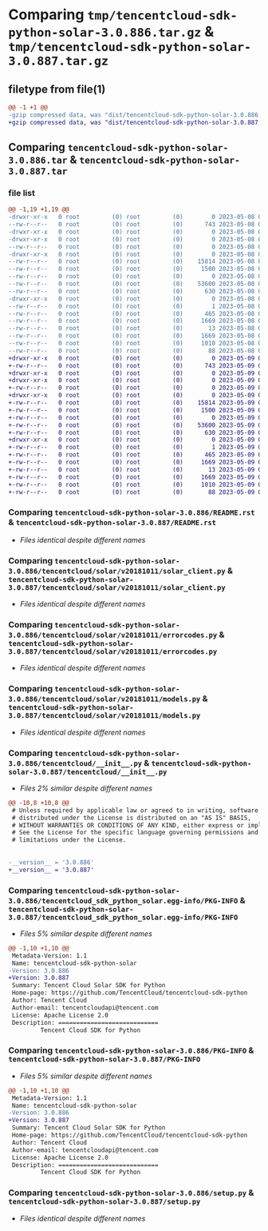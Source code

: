 # Comparing `tmp/tencentcloud-sdk-python-solar-3.0.886.tar.gz` & `tmp/tencentcloud-sdk-python-solar-3.0.887.tar.gz`

## filetype from file(1)

```diff
@@ -1 +1 @@
-gzip compressed data, was "dist/tencentcloud-sdk-python-solar-3.0.886.tar", last modified: Mon May  8 03:55:46 2023, max compression
+gzip compressed data, was "dist/tencentcloud-sdk-python-solar-3.0.887.tar", last modified: Tue May  9 03:14:25 2023, max compression
```

## Comparing `tencentcloud-sdk-python-solar-3.0.886.tar` & `tencentcloud-sdk-python-solar-3.0.887.tar`

### file list

```diff
@@ -1,19 +1,19 @@
-drwxr-xr-x   0 root         (0) root         (0)        0 2023-05-08 03:55:46.000000 tencentcloud-sdk-python-solar-3.0.886/
--rw-r--r--   0 root         (0) root         (0)      743 2023-05-08 03:55:46.000000 tencentcloud-sdk-python-solar-3.0.886/README.rst
-drwxr-xr-x   0 root         (0) root         (0)        0 2023-05-08 03:55:46.000000 tencentcloud-sdk-python-solar-3.0.886/tencentcloud/
-drwxr-xr-x   0 root         (0) root         (0)        0 2023-05-08 03:55:46.000000 tencentcloud-sdk-python-solar-3.0.886/tencentcloud/solar/
--rw-r--r--   0 root         (0) root         (0)        0 2023-05-08 03:55:46.000000 tencentcloud-sdk-python-solar-3.0.886/tencentcloud/solar/__init__.py
-drwxr-xr-x   0 root         (0) root         (0)        0 2023-05-08 03:55:46.000000 tencentcloud-sdk-python-solar-3.0.886/tencentcloud/solar/v20181011/
--rw-r--r--   0 root         (0) root         (0)    15814 2023-05-08 03:55:46.000000 tencentcloud-sdk-python-solar-3.0.886/tencentcloud/solar/v20181011/solar_client.py
--rw-r--r--   0 root         (0) root         (0)     1500 2023-05-08 03:55:46.000000 tencentcloud-sdk-python-solar-3.0.886/tencentcloud/solar/v20181011/errorcodes.py
--rw-r--r--   0 root         (0) root         (0)        0 2023-05-08 03:55:46.000000 tencentcloud-sdk-python-solar-3.0.886/tencentcloud/solar/v20181011/__init__.py
--rw-r--r--   0 root         (0) root         (0)    53600 2023-05-08 03:55:46.000000 tencentcloud-sdk-python-solar-3.0.886/tencentcloud/solar/v20181011/models.py
--rw-r--r--   0 root         (0) root         (0)      630 2023-05-08 03:55:46.000000 tencentcloud-sdk-python-solar-3.0.886/tencentcloud/__init__.py
-drwxr-xr-x   0 root         (0) root         (0)        0 2023-05-08 03:55:46.000000 tencentcloud-sdk-python-solar-3.0.886/tencentcloud_sdk_python_solar.egg-info/
--rw-r--r--   0 root         (0) root         (0)        1 2023-05-08 03:55:46.000000 tencentcloud-sdk-python-solar-3.0.886/tencentcloud_sdk_python_solar.egg-info/dependency_links.txt
--rw-r--r--   0 root         (0) root         (0)      465 2023-05-08 03:55:46.000000 tencentcloud-sdk-python-solar-3.0.886/tencentcloud_sdk_python_solar.egg-info/SOURCES.txt
--rw-r--r--   0 root         (0) root         (0)     1669 2023-05-08 03:55:46.000000 tencentcloud-sdk-python-solar-3.0.886/tencentcloud_sdk_python_solar.egg-info/PKG-INFO
--rw-r--r--   0 root         (0) root         (0)       13 2023-05-08 03:55:46.000000 tencentcloud-sdk-python-solar-3.0.886/tencentcloud_sdk_python_solar.egg-info/top_level.txt
--rw-r--r--   0 root         (0) root         (0)     1669 2023-05-08 03:55:46.000000 tencentcloud-sdk-python-solar-3.0.886/PKG-INFO
--rw-r--r--   0 root         (0) root         (0)     1010 2023-05-08 03:55:46.000000 tencentcloud-sdk-python-solar-3.0.886/setup.py
--rw-r--r--   0 root         (0) root         (0)       88 2023-05-08 03:55:46.000000 tencentcloud-sdk-python-solar-3.0.886/setup.cfg
+drwxr-xr-x   0 root         (0) root         (0)        0 2023-05-09 03:14:25.000000 tencentcloud-sdk-python-solar-3.0.887/
+-rw-r--r--   0 root         (0) root         (0)      743 2023-05-09 03:14:25.000000 tencentcloud-sdk-python-solar-3.0.887/README.rst
+drwxr-xr-x   0 root         (0) root         (0)        0 2023-05-09 03:14:25.000000 tencentcloud-sdk-python-solar-3.0.887/tencentcloud/
+drwxr-xr-x   0 root         (0) root         (0)        0 2023-05-09 03:14:25.000000 tencentcloud-sdk-python-solar-3.0.887/tencentcloud/solar/
+-rw-r--r--   0 root         (0) root         (0)        0 2023-05-09 03:14:25.000000 tencentcloud-sdk-python-solar-3.0.887/tencentcloud/solar/__init__.py
+drwxr-xr-x   0 root         (0) root         (0)        0 2023-05-09 03:14:25.000000 tencentcloud-sdk-python-solar-3.0.887/tencentcloud/solar/v20181011/
+-rw-r--r--   0 root         (0) root         (0)    15814 2023-05-09 03:14:25.000000 tencentcloud-sdk-python-solar-3.0.887/tencentcloud/solar/v20181011/solar_client.py
+-rw-r--r--   0 root         (0) root         (0)     1500 2023-05-09 03:14:25.000000 tencentcloud-sdk-python-solar-3.0.887/tencentcloud/solar/v20181011/errorcodes.py
+-rw-r--r--   0 root         (0) root         (0)        0 2023-05-09 03:14:25.000000 tencentcloud-sdk-python-solar-3.0.887/tencentcloud/solar/v20181011/__init__.py
+-rw-r--r--   0 root         (0) root         (0)    53600 2023-05-09 03:14:25.000000 tencentcloud-sdk-python-solar-3.0.887/tencentcloud/solar/v20181011/models.py
+-rw-r--r--   0 root         (0) root         (0)      630 2023-05-09 03:14:25.000000 tencentcloud-sdk-python-solar-3.0.887/tencentcloud/__init__.py
+drwxr-xr-x   0 root         (0) root         (0)        0 2023-05-09 03:14:25.000000 tencentcloud-sdk-python-solar-3.0.887/tencentcloud_sdk_python_solar.egg-info/
+-rw-r--r--   0 root         (0) root         (0)        1 2023-05-09 03:14:25.000000 tencentcloud-sdk-python-solar-3.0.887/tencentcloud_sdk_python_solar.egg-info/dependency_links.txt
+-rw-r--r--   0 root         (0) root         (0)      465 2023-05-09 03:14:25.000000 tencentcloud-sdk-python-solar-3.0.887/tencentcloud_sdk_python_solar.egg-info/SOURCES.txt
+-rw-r--r--   0 root         (0) root         (0)     1669 2023-05-09 03:14:25.000000 tencentcloud-sdk-python-solar-3.0.887/tencentcloud_sdk_python_solar.egg-info/PKG-INFO
+-rw-r--r--   0 root         (0) root         (0)       13 2023-05-09 03:14:25.000000 tencentcloud-sdk-python-solar-3.0.887/tencentcloud_sdk_python_solar.egg-info/top_level.txt
+-rw-r--r--   0 root         (0) root         (0)     1669 2023-05-09 03:14:25.000000 tencentcloud-sdk-python-solar-3.0.887/PKG-INFO
+-rw-r--r--   0 root         (0) root         (0)     1010 2023-05-09 03:14:25.000000 tencentcloud-sdk-python-solar-3.0.887/setup.py
+-rw-r--r--   0 root         (0) root         (0)       88 2023-05-09 03:14:25.000000 tencentcloud-sdk-python-solar-3.0.887/setup.cfg
```

### Comparing `tencentcloud-sdk-python-solar-3.0.886/README.rst` & `tencentcloud-sdk-python-solar-3.0.887/README.rst`

 * *Files identical despite different names*

### Comparing `tencentcloud-sdk-python-solar-3.0.886/tencentcloud/solar/v20181011/solar_client.py` & `tencentcloud-sdk-python-solar-3.0.887/tencentcloud/solar/v20181011/solar_client.py`

 * *Files identical despite different names*

### Comparing `tencentcloud-sdk-python-solar-3.0.886/tencentcloud/solar/v20181011/errorcodes.py` & `tencentcloud-sdk-python-solar-3.0.887/tencentcloud/solar/v20181011/errorcodes.py`

 * *Files identical despite different names*

### Comparing `tencentcloud-sdk-python-solar-3.0.886/tencentcloud/solar/v20181011/models.py` & `tencentcloud-sdk-python-solar-3.0.887/tencentcloud/solar/v20181011/models.py`

 * *Files identical despite different names*

### Comparing `tencentcloud-sdk-python-solar-3.0.886/tencentcloud/__init__.py` & `tencentcloud-sdk-python-solar-3.0.887/tencentcloud/__init__.py`

 * *Files 2% similar despite different names*

```diff
@@ -10,8 +10,8 @@
 # Unless required by applicable law or agreed to in writing, software
 # distributed under the License is distributed on an "AS IS" BASIS,
 # WITHOUT WARRANTIES OR CONDITIONS OF ANY KIND, either express or implied.
 # See the License for the specific language governing permissions and
 # limitations under the License.
 
 
-__version__ = '3.0.886'
+__version__ = '3.0.887'
```

### Comparing `tencentcloud-sdk-python-solar-3.0.886/tencentcloud_sdk_python_solar.egg-info/PKG-INFO` & `tencentcloud-sdk-python-solar-3.0.887/tencentcloud_sdk_python_solar.egg-info/PKG-INFO`

 * *Files 5% similar despite different names*

```diff
@@ -1,10 +1,10 @@
 Metadata-Version: 1.1
 Name: tencentcloud-sdk-python-solar
-Version: 3.0.886
+Version: 3.0.887
 Summary: Tencent Cloud Solar SDK for Python
 Home-page: https://github.com/TencentCloud/tencentcloud-sdk-python
 Author: Tencent Cloud
 Author-email: tencentcloudapi@tencent.com
 License: Apache License 2.0
 Description: ============================
         Tencent Cloud SDK for Python
```

### Comparing `tencentcloud-sdk-python-solar-3.0.886/PKG-INFO` & `tencentcloud-sdk-python-solar-3.0.887/PKG-INFO`

 * *Files 5% similar despite different names*

```diff
@@ -1,10 +1,10 @@
 Metadata-Version: 1.1
 Name: tencentcloud-sdk-python-solar
-Version: 3.0.886
+Version: 3.0.887
 Summary: Tencent Cloud Solar SDK for Python
 Home-page: https://github.com/TencentCloud/tencentcloud-sdk-python
 Author: Tencent Cloud
 Author-email: tencentcloudapi@tencent.com
 License: Apache License 2.0
 Description: ============================
         Tencent Cloud SDK for Python
```

### Comparing `tencentcloud-sdk-python-solar-3.0.886/setup.py` & `tencentcloud-sdk-python-solar-3.0.887/setup.py`

 * *Files identical despite different names*

